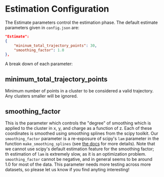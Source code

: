 # Estimation Configuration

The Estimate parameters control the estimation phase. The default estimate parameters given in `config.json` are:

```json
"Estimate": 
{
    "mininum_total_trajectory_points": 30,
    "smoothing_factor": 1.0
},
```

A break down of each parameter:

## minimum_total_trajectory_points

Minimum number of points in a cluster to be considered a valid trajectory. Any clusters smaller will be ignored.

## smoothing_factor

This is the parameter which controls the "degree" of smoothing which is applied to the cluster in x, y, and charge as a function of z. Each of these coordinates is smoothed using smoothing splines from the scipy toolkit. Our `smoothing_factor` parameter is a re-exposure of scipy's `lam` parameter in the function `make_smoothing_splines` (see [the docs](https://docs.scipy.org/doc/scipy/reference/generated/scipy.interpolate.make_smoothing_spline.html#scipy.interpolate.make_smoothing_spline) for more details). Note that we cannot use scipy's default estimation feature for the smoothing factor; th estimation of `lam` is extremely slow, as it is an optimization problem. `smoothing_factor` cannot be negative, and in general seems to be around 1.0 for most of the data. This parameter needs more testing across more datasets, so please let us know if you find anyting interesting!
